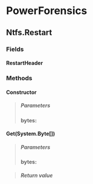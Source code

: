﻿# PowerForensics


## Ntfs.Restart

### Fields

#### RestartHeader

### Methods


#### Constructor

> ##### Parameters
> **bytes:** 


#### Get(System.Byte[])

> ##### Parameters
> **bytes:** 

> ##### Return value
> 